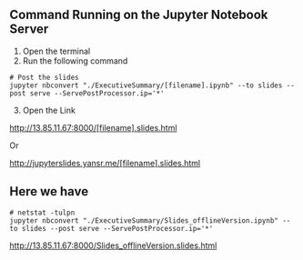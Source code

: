 ## Command Running on the Jupyter Notebook Server

1. Open the terminal
2. Run the following command

```
# Post the slides
jupyter nbconvert "./ExecutiveSummary/[filename].ipynb" --to slides --post serve --ServePostProcessor.ip='*'
```

3. Open the Link

http://13.85.11.67:8000/[filename].slides.html

Or

http://jupyterslides.yansr.me/[filename].slides.html


## Here we have

```
# netstat -tulpn
jupyter nbconvert "./ExecutiveSummary/Slides_offlineVersion.ipynb" --to slides --post serve --ServePostProcessor.ip='*'
```
http://13.85.11.67:8000/Slides_offlineVersion.slides.html

